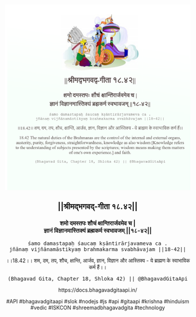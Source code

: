 <img src="../../asset/BG_18_42.png"/>
<center><h2>||श्रीमद्‍भगवद्‍-गीता १८.४२||</h2>
<h3>शमो दमस्तपः शौचं क्षान्तिरार्जवमेव च |<br/>ज्ञानं विज्ञानमास्तिक्यं ब्रह्मकर्म स्वभावजम् ||१८-४२||</h3>
<pre>śamo damastapaḥ śaucaṃ kṣāntirārjavameva ca .<br/>jñānaṃ vijñānamāstikyaṃ brahmakarma svabhāvajam ||18-42||</pre>
<p>।।18.42।। शम, दम, तप, शौच, क्षान्ति, आर्जव, ज्ञान, विज्ञान और आस्तिक्य - ये ब्राह्मण के स्वाभाविक कर्म हैं।।</p>
<pre>(Bhagavad Gita, Chapter 18, Shloka 42) || @BhagavadGitaApi</pre><p>https://docs.bhagavadgitaapi.in/</p><p>#API #bhagavadgitaapi #slok #nodejs #js #api #gitaapi #krishna #hinduism #vedic #ISKCON #shreemadbhagavadgita #technology</p></center>